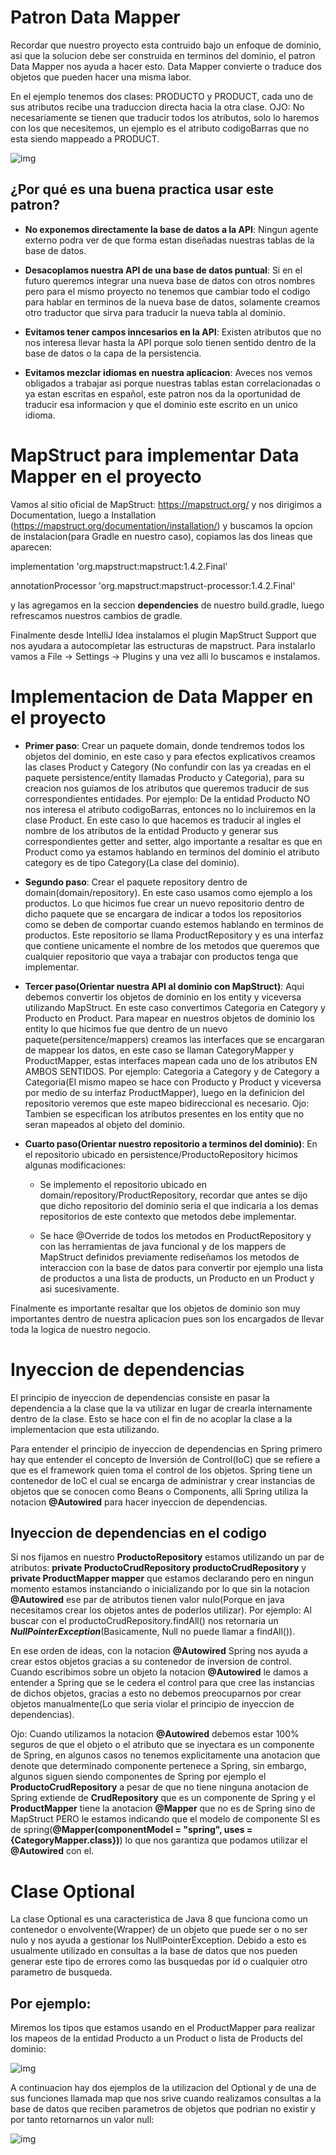 # Patron Data Mapper 

Recordar que nuestro proyecto esta contruido bajo un enfoque de dominio, asi que la solucion debe ser construida en terminos del dominio, el patron Data Mapper nos ayuda a hacer esto.
Data Mapper convierte o traduce dos objetos que pueden hacer una misma labor. 

En el ejemplo tenemos dos clases: PRODUCTO y PRODUCT, cada uno de sus atributos recibe una traduccion directa hacia la otra clase. 
OJO: No necesariamente se tienen que traducir todos los atributos, solo lo haremos con los que necesitemos, un ejemplo es el atributo codigoBarras que no esta siendo mappeado a PRODUCT.

![img](https://i.imgur.com/wJV5t2u.png)


## ¿Por qué es una buena practica usar este patron? 

  - **No exponemos directamente la base de datos a la API**: Ningun agente externo podra ver de que forma estan diseñadas nuestras tablas de la base de datos.
  
  - **Desacoplamos nuestra API de una base de datos puntual**: Si en el futuro queremos integrar una nueva base de datos con otros nombres pero para el mismo proyecto no tenemos que cambiar todo el codigo para hablar en terminos de la nueva base de datos, solamente creamos otro traductor que sirva para traducir la nueva tabla al dominio.
  
  - **Evitamos tener campos inncesarios en la API**: Existen atributos que no nos interesa llevar hasta la API porque solo tienen sentido dentro de la base de datos o la capa de la persistencia.
  
  - **Evitamos mezclar idiomas en nuestra aplicacion**: Aveces nos vemos obligados a trabajar asi porque nuestras tablas estan correlacionadas o ya estan escritas en español, este patron nos da la oportunidad de traducir esa informacion y que el dominio este escrito en un unico idioma.


# MapStruct para implementar Data Mapper en el proyecto

Vamos al sitio oficial de MapStruct: https://mapstruct.org/ y nos dirigimos a Documentation, luego a Installation (https://mapstruct.org/documentation/installation/) y buscamos la opcion de instalacion(para Gradle en nuestro caso), copiamos las dos lineas que aparecen:

implementation 'org.mapstruct:mapstruct:1.4.2.Final'
 
annotationProcessor 'org.mapstruct:mapstruct-processor:1.4.2.Final'

y las agregamos en la seccion **dependencies** de nuestro build.gradle, luego refrescamos nuestros cambios de gradle.

Finalmente desde IntelliJ Idea instalamos el plugin MapStruct Support que nos ayudara a autocompletar las estructuras de mapstruct. Para instalarlo vamos a File -> Settings -> Plugins y una vez alli lo buscamos e instalamos.


# Implementacion de Data Mapper en el proyecto

 - **Primer paso**: Crear un paquete domain, donde tendremos todos los objetos del dominio, en este caso y para efectos explicativos creamos las clases Product y Category (No confundir con las ya creadas en el paquete persistence/entity llamadas Producto y Categoria), para su creacion nos guiamos de los atributos que queremos traducir de sus correspondientes entidades. 
Por ejemplo: De la entidad Producto NO nos interesa el atributo codigoBarras, entonces no lo incluiremos en la clase Product. En este caso lo que hacemos es traducir al ingles el nombre de los atributos de la entidad Producto y generar sus correspondientes getter and setter, algo importante a resaltar es que en Product como ya estamos hablando en terminos del dominio el atributo category es de tipo Category(La clase del dominio).

 - **Segundo paso**: Crear el paquete repository dentro de domain(domain/repository). En este caso usamos como ejemplo a los productos. Lo que hicimos fue crear un nuevo repositorio dentro de dicho paquete que se encargara de indicar a todos los repositorios como se deben de comportar cuando estemos hablando en terminos de productos. Este repositorio se llama ProductRepository y es una interfaz que contiene unicamente el nombre de los metodos que queremos que cualquier repositorio que vaya a trabajar con productos tenga que implementar.

 - **Tercer paso(Orientar nuestra API al dominio con MapStruct)**: Aqui debemos convertir los objetos de dominio en los entity y viceversa utilizando MapStruct. 
En este caso convertimos Categoria en Category y Producto en Product. Para mapear en nuestros objetos de dominio los entity lo que hicimos fue que dentro de un nuevo paquete(persitence/mappers) creamos las interfaces que se encargaran de mappear los datos, en este caso se llaman CategoryMapper y ProductMapper, estas interfaces mapean cada uno de los atributos EN AMBOS SENTIDOS. Por ejemplo: Categoria a Category y de Category a Categoria(El mismo mapeo se hace con Producto y Product y viceversa por medio de su interfaz ProductMapper), luego en la definicion del repositorio veremos que este mapeo bidireccional es necesario. 
Ojo: Tambien se especifican los atributos presentes en los entity que no seran mapeados al objeto del dominio.

 - **Cuarto paso(Orientar nuestro repositorio a terminos del dominio)**: En el repositorio ubicado en persistence/ProductoRepository hicimos algunas modificaciones:

     - Se implemento el repositorio ubicado en domain/repository/ProductRepository, recordar que antes se dijo que dicho repositorio del dominio seria el que indicaria a los demas repositorios de este contexto que metodos debe implementar.

     - Se hace @Override de todos los metodos en ProductRepository y con las herramientas de java funcional y de los mappers de MapStruct definidos previamente rediseñamos los metodos de interaccion con la base de datos para convertir por ejemplo una lista de productos a una lista de products, un Producto en un Product y asi sucesivamente.


Finalmente es importante resaltar que los objetos de dominio son muy importantes dentro de nuestra aplicacion pues son los encargados de llevar toda la logica de nuestro negocio.


# Inyeccion de dependencias 

El principio de inyeccion de dependencias consiste en pasar la dependencia a la clase que la va utilizar en lugar de crearla internamente dentro de la clase. Esto
se hace con el fin de no acoplar la clase a la implementacion que esta utilizando. 

Para entender el principio de inyeccion de dependencias en Spring primero hay que entender el concepto de Inversión de Control(IoC) que se refiere a que es el
framework quien toma el control de los objetos. 
Spring tiene un contenedor de IoC el cual se encarga de administrar y crear instancias de objetos que se conocen como Beans o Components, alli Spring utiliza la notacion **@Autowired** para hacer inyeccion de dependencias.


## Inyeccion de dependencias en el codigo

Si nos fijamos en nuestro **ProductoRepository** estamos utilizando un par de atributos: **private ProductoCrudRepository productoCrudRepository** y **private ProductMapper mapper** que estamos declarando pero en ningun momento estamos instanciando o inicializando por lo que sin la notacion **@Autowired** ese par de atributos tienen valor nulo(Porque en java necesitamos crear los objetos antes de poderlos utilizar). 
Por ejemplo: Al buscar con el productoCrudRepository.findAll() nos retornaria un ***NullPointerException***(Basicamente, Null no puede llamar a findAll()).

En ese orden de ideas, con la notacion **@Autowired** Spring nos ayuda a crear estos objetos gracias a su contenedor de inversion de control.
Cuando escribimos sobre un objeto la notacion **@Autowired** le damos a entender a Spring que se le cedera el control para que cree las instancias de dichos objetos, gracias a esto no debemos preocuparnos por crear objetos manualmente(Lo que seria violar el principio de inyeccion de dependencias).

Ojo: Cuando utilizamos la notacion **@Autowired** debemos estar 100% seguros de que el objeto o el atributo que se inyectara es un componente de Spring, en algunos casos no tenemos explicitamente una anotacion que denote que determinado componente pertenece a Spring, sin embargo, algunos siguen siendo componentes de Spring por ejemplo el **ProductoCrudRepository** a pesar de que no tiene ninguna anotacion de Spring extiende de **CrudRepository** que es un componente de Spring y el **ProductMapper** tiene la anotacion **@Mapper** que no es de Spring sino de MapStruct PERO le estamos indicando que el modelo de componente SI es de spring(**@Mapper(componentModel = "spring", uses = {CategoryMapper.class})**) lo que nos garantiza que podamos utilizar el **@Autowired** con el.


# Clase Optional 

La clase Optional es una caracteristica de Java 8 que funciona como un contenedor o envolvente(Wrapper) de un objeto que puede ser o no ser nulo y nos ayuda a gestionar los NullPointerException. Debido a esto es usualmente utilizado en consultas a la base de datos que nos pueden generar este tipo de errores como las busquedas por id o cualquier otro parametro de busqueda.

## Por ejemplo:

Miremos los tipos que estamos usando en el ProductMapper para realizar los mapeos de la entidad Producto a un Product o lista de Products del dominio:

![img](https://i.imgur.com/Iwt47zT.png)


A continuacion hay dos ejemplos de la utilizacion del Optional y de una de sus funciones llamada map que nos srive cuando realizamos consultas a la base de datos que reciben parametros de objetos que podrian no existir y por tanto retornarnos un valor null:

![img](https://i.imgur.com/e9J3ULb.png)



